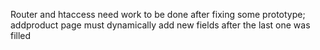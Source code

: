 Router and htaccess need work to be done after fixing some prototype;
addproduct page must dynamically add new fields after the last one was filled 